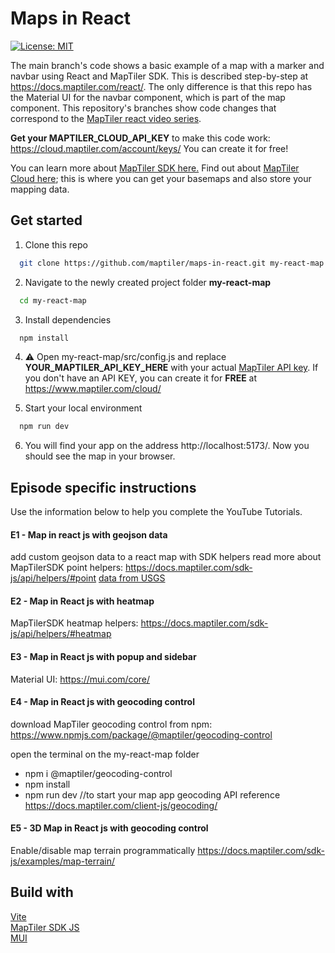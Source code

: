 # Maps in React

[![License: MIT](https://img.shields.io/badge/License-MIT-yellow.svg)](https://opensource.org/licenses/MIT)

The main branch's code shows a basic example of a map with a marker and navbar using React and MapTiler SDK. This is described step-by-step at https://docs.maptiler.com/react/. The only difference is that this repo has the Material UI for the navbar component, which is part of the map component. This repository's branches show code changes that correspond to the [MapTiler react video series]().

**Get your MAPTILER_CLOUD_API_KEY** to make this code work: https://cloud.maptiler.com/account/keys/ You can create it for free!

You can learn more about [MapTiler SDK here.](https://docs.maptiler.com/sdk-js/) Find out about [MapTiler Cloud here](https://www.maptiler.com/cloud/); this is where you can get your basemaps and also store your mapping data.

## Get started

1. Clone this repo

```sh
  git clone https://github.com/maptiler/maps-in-react.git my-react-map
```

2. Navigate to the newly created project folder **my-react-map**

```sh
  cd my-react-map
```

3. Install dependencies

```sh
  npm install
```

4. :warning: Open my-react-map/src/config.js and replace **YOUR_MAPTILER_API_KEY_HERE** with your actual [MapTiler API key](https://cloud.maptiler.com/account/keys/).
   If you don't have an API KEY, you can create it for **FREE** at https://www.maptiler.com/cloud/

5. Start your local environment

```sh
  npm run dev
```

6. You will find your app on the address http://localhost:5173/.
   Now you should see the map in your browser.

## Episode specific instructions

Use the information below to help you complete the YouTube Tutorials.

#### E1 - Map in react js with geojson data

add custom geojson data to a react map with SDK helpers
read more about MapTilerSDK point helpers: https://docs.maptiler.com/sdk-js/api/helpers/#point
[data from USGS](https://earthquake.usgs.gov/earthquakes/search/#%7B%22mapposition%22%3A%5B%5B-55.17887%2C178.24219%5D%2C%5B81.99694%2C349.27734%5D%5D%2C%22autoUpdate%22%3A%5B%22autoUpdate%22%5D%2C%22feed%22%3A%22undefined_undefined%22%2C%22listFormat%22%3A%22default%22%2C%22restrictListToMap%22%3A%5B%5D%2C%22sort%22%3A%22newest%22%2C%22basemap%22%3A%22grayscale%22%2C%22overlays%22%3A%5B%22plates%22%5D%2C%22distanceUnit%22%3A%22km%22%2C%22timezone%22%3A%22utc%22%2C%22viewModes%22%3A%5B%22list%22%2C%22settings%22%2C%22map%22%5D%2C%22event%22%3Anull%2C%22search%22%3Anull%7D)

#### E2 - Map in React js with heatmap

MapTilerSDK heatmap helpers: https://docs.maptiler.com/sdk-js/api/helpers/#heatmap

#### E3 - Map in React js with popup and sidebar

Material UI: https://mui.com/core/

#### E4 - Map in React js with geocoding control

download MapTiler geocoding control from npm: https://www.npmjs.com/package/@maptiler/geocoding-control

open the terminal on the my-react-map folder

- npm i @maptiler/geocoding-control
- npm install
- npm run dev //to start your map app
  geocoding API reference https://docs.maptiler.com/client-js/geocoding/

#### E5 - 3D Map in React js with geocoding control

Enable/disable map terrain programmatically https://docs.maptiler.com/sdk-js/examples/map-terrain/

## Build with

[Vite](https://vitejs.dev/guide/#scaffolding-your-first-vite-project)  
[MapTiler SDK JS](https://docs.maptiler.com/sdk-js/)  
[MUI](https://mui.com/material-ui/)
